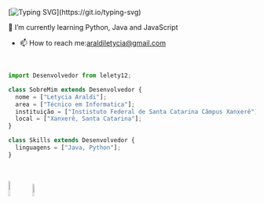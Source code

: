 [![Typing SVG](https://readme-typing-svg.herokuapp.com?font=Fira+Code&weight=300&pause=1000&color=D2D2D2&width=435&lines=Hello+World!+I'm+Letycia+Araldi.;Welcome+to+my+github+profile!)](https://git.io/typing-svg)

 🌱 I’m currently learning Python, Java and JavaScript 
 - 📫 How to reach me:araldiletycia@gmail.com
<br>

```js
import Desenvolvedor from lelety12;

class SobreMim extends Desenvolvedor {
  nome = ["Letycia Araldi"];
  area = ["Técnico em Informatica"];
  instituição = ["Instistuto Federal de Santa Catarina Câmpus Xanxerê"];
  local = ["Xanxerê, Santa Catarina"];
}

class Skills extends Desenvolvedor {
  linguagens = ["Java, Python"];
}
```
<br>

<img width="9%" src= "https://cdn.jsdelivr.net/gh/devicons/devicon@latest/icons/java/java-original.svg"> <img width="8%" src= "https://cdn.jsdelivr.net/gh/devicons/devicon@latest/icons/python/python-original.svg">

<br>
